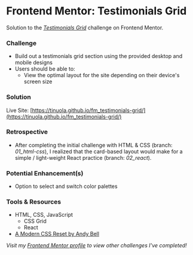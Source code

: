 # Frontend Mentor: Testimonials Grid

Solution to the _[Testimonials Grid](https://www.frontendmentor.io/challenges/testimonials-grid-section-Nnw6J7Un7)_ challenge on Frontend Mentor.

### Challenge

- Build out a testimonials grid section using the provided desktop and mobile designs
- Users should be able to:
  - View the optimal layout for the site depending on their device's screen size

### Solution

Live Site: [https://tinuola.github.io/fm_testimonials-grid/](https://tinuola.github.io/fm_testimonials-grid/)

### Retrospective

- After completing the initial challenge with HTML & CSS (branch: _01_html-css_), I realized that the card-based layout would make for a simple / light-weight React practice (branch: _02_react_).

### Potential Enhancement(s)

- Option to select and switch color palettes

### Tools & Resources

- HTML, CSS, JavaScript
  - CSS Grid
  - React
- [A Modern CSS Reset by Andy Bell](https://piccalil.li/blog/a-modern-css-reset/)

_Visit my [Frontend Mentor profile](https://www.frontendmentor.io/profile/tinuola) to view other challenges I've completed!_
